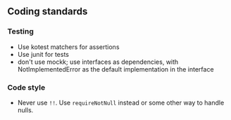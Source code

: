 ## Coding standards
### Testing
- Use kotest matchers for assertions
- Use junit for tests
- don't use mockk; use interfaces as dependencies, with NotImplementedError as the default implementation in the interface

### Code style
- Never use `!!`. Use `requireNotNull` instead or some other way to handle nulls.